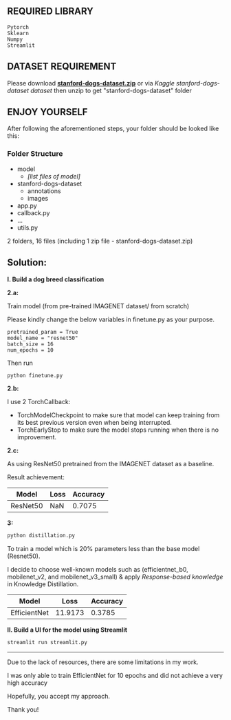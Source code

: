 ## REQUIRED LIBRARY

```
Pytorch
Sklearn
Numpy
Streamlit
```

## DATASET REQUIREMENT

Please download **[stanford-dogs-dataset.zip](https://drive.google.com/file/d/1sAXc9_XvRo2HtzPbfRngfrViMRXNXJfl/view?usp=sharing)** or via *Kaggle stanford-dogs-dataset dataset* then unzip to get "stanford-dogs-dataset" folder

## ENJOY YOURSELF

After following the aforementioned steps, your folder should be looked like this:

### Folder Structure

- model
  - *[list files of model]*
- stanford-dogs-dataset
  - annotations
  - images
- app.py
- callback.py
- ...
- utils.py

2 folders, 16 files (including 1 zip file - stanford-dogs-dataset.zip)

## Solution:

**I. Build a dog breed classification**

**2.a:**

Train model (from pre-trained IMAGENET dataset/ from scratch)

Please kindly change the below variables in finetune.py as your purpose.

```
pretrained_param = True
model_name = "resnet50"
batch_size = 16
num_epochs = 10
```

Then run
```sh
python finetune.py
```

**2.b:**

I use 2 TorchCallback:
- TorchModelCheckpoint to make sure that model can keep training from its best previous version even when being interrupted.
- TorchEarlyStop to make sure the model stops running when there is no improvement.

**2.c:**

As using ResNet50 pretrained from the IMAGENET dataset as a baseline.

Result achievement:

| Model  | Loss | Accuracy |
| ------------- | ------------- | ------------- |
| ResNet50  | NaN  | 0.7075  |

**3:**

```sh
python distillation.py
```

To train a model which is 20% parameters less than the base model (Resnet50).

I decide to choose well-known models such as (efficientnet_b0, mobilenet_v2, and mobilenet_v3_small) & apply *Response-based knowledge* in Knowledge Distillation.

| Model  | Loss | Accuracy |
| ------------- | ------------- | ------------- |
| EfficientNet  |  11.9173 | 0.3785  |

**II. Build a UI for the model using Streamlit**

```sh
streamlit run streamlit.py
```

-----
Due to the lack of resources, there are some limitations in my work.

I was only able to train EfficientNet for 10 epochs and did not achieve a very high accuracy

Hopefully, you accept my approach.

Thank you!
